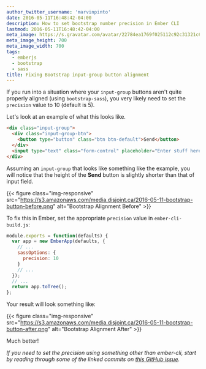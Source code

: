 ```yaml
---
author_twitter_username: 'marvinpinto'
date: 2016-05-11T16:48:42-04:00
description: How to set bootstrap number precision in Ember CLI
lastmod: 2016-05-11T16:48:42-04:00
meta_image: https://s.gravatar.com/avatar/22784ea1769f025112c92c31321c6bf1?s=700
meta_image_height: 700
meta_image_width: 700
tags:
  - emberjs
  - bootstrap
  - sass
title: Fixing Bootstrap input-group button alignment
---
```


If you run into a situation where your `input-group` buttons aren't quite
properly aligned (using `bootstrap-sass`), you very likely need to set the
`precision` value to 10 (default is 5).

Let's look at an example of what this looks like.

``` html
<div class="input-group">
  <div class="input-group-btn">
    <button type="button" class="btn btn-default">Send</button>
  </div>
  <input type="text" class="form-control" placeholder="Enter stuff here">
</div>
```

Assuming an `input-group` that looks like something like the example, you will
notice that the height of the **Send** button is slightly shorter than that of
input field.

{{< figure class="img-responsive" src="https://s3.amazonaws.com/media.disjoint.ca/2016-05-11-bootstrap-button-before.png" alt="Bootstrap Alignment Before" >}}

To fix this in Ember, set the appropriate `precision` value in
`ember-cli-build.js`:

``` js
module.exports = function(defaults) {
  var app = new EmberApp(defaults, {
    // ...
    sassOptions: {
      precision: 10
    }
    // ...
  });
  // ...
  return app.toTree();
};
```

Your result will look something like:

{{< figure class="img-responsive" src="https://s3.amazonaws.com/media.disjoint.ca/2016-05-11-bootstrap-button-after.png" alt="Bootstrap Alignment After" >}}

Much better!

_If you need to set the precision using something other than ember-cli, start
by reading through some of the linked commits on [this GitHub
issue](https://github.com/twbs/bootstrap-sass/issues/409)._
